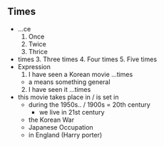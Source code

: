 ## Times
  - ...ce
    1. Once
    2. Twice
    3. Thrice
  - times 
    3. Three times
    4. Four times
    5. Five times
  - Expression
    1. I have seen a Korean movie ...times
      - a means something general
    2. I have seen it ...times
  - this movie takes place in / is set in
    - during the 1950s.. / 1900s = 20th century 
      - we live in 21st century
    - the Korean War
    - Japanese Occupation 
    - in England (Harry porter)
